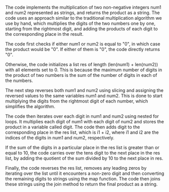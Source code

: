 The code implements the multiplication of two non-negative integers num1 and num2 represented as strings, and returns the product as a string. The code uses an approach similar to the traditional multiplication algorithm we use by hand, which multiplies the digits of the two numbers one by one, starting from the rightmost digit, and adding the products of each digit to the corresponding place in the result.

The code first checks if either num1 or num2 is equal to "0", in which case the product would be "0". If either of them is "0", the code directly returns "0".

Otherwise, the code initializes a list res of length (len(num1) + len(num2)) with all elements set to 0. This is because the maximum number of digits in the product of two numbers is the sum of the number of digits in each of the numbers.

The next step reverses both num1 and num2 using slicing and assigning the reversed values to the same variables num1 and num2. This is done to start multiplying the digits from the rightmost digit of each number, which simplifies the algorithm.

The code then iterates over each digit in num1 and num2 using nested for loops. It multiplies each digit of num1 with each digit of num2 and stores the product in a variable called digit. The code then adds digit to the corresponding place in the res list, which is i1 + i2, where i1 and i2 are the indices of the digits in num1 and num2, respectively.

If the sum of the digits in a particular place in the res list is greater than or equal to 10, the code carries over the tens digit to the next place in the res list, by adding the quotient of the sum divided by 10 to the next place in res.

Finally, the code reverses the res list, removes any leading zeros by iterating over the list until it encounters a non-zero digit and then converting the remaining digits to strings using the map function. The code then joins these strings using the join method to return the final product as a string.